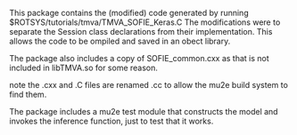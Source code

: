 This package contains the (modified) code generated by running
$ROTSYS/tutorials/tmva/TMVA_SOFIE_Keras.C
The modifications were to separate the Session class
declarations from their implementation.
This allows the code to be ompiled and saved in an obect library.

The package also includes a copy of
SOFIE_common.cxx
as that is not included in libTMVA.so for some reason.

note the .cxx and .C files are renamed .cc to allow the mu2e build system to find them.

The package includes a mu2e test module that constructs the
model and invokes the inference function, just to test that it works.
